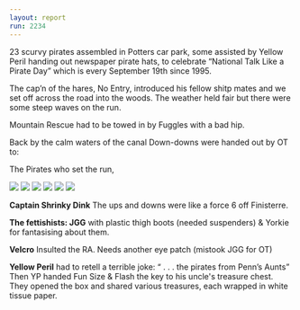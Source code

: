 ```yaml
---
layout: report
run: 2234
---
```


23 scurvy pirates assembled in Potters car park, some assisted by Yellow Peril handing out newspaper pirate hats, to celebrate “National Talk Like a Pirate Day” which is every September 19th since 1995.

The cap’n of the hares, No Entry, introduced his fellow shitp mates and we set off across the road into the woods. The weather held fair but there were some steep waves on the run.

Mountain Rescue had to be towed in by Fuggles with a bad hip.

Back by the calm waters of the canal Down-downs were handed out by OT to:

The Pirates who set the run,

<img src="{{ '/assets/img/scribe/2234/2234-1.jpg' | prepend: site.baseurl }}" class="post-img">
<img src="{{ '/assets/img/scribe/2234/2234-2.jpg' | prepend: site.baseurl }}" class="post-img">
<img src="{{ '/assets/img/scribe/2234/2234-3.jpg' | prepend: site.baseurl }}" class="post-img">
<img src="{{ '/assets/img/scribe/2234/2234-4.jpg' | prepend: site.baseurl }}" class="post-img">
<img src="{{ '/assets/img/scribe/2234/2234-5.jpg' | prepend: site.baseurl }}" class="post-img">
<img src="{{ '/assets/img/scribe/2234/2234-6.jpg' | prepend: site.baseurl }}" class="post-img">

__Captain Shrinky Dink__ The ups and downs were like a force 6 off Finisterre.

__The fettishists: JGG__ with plastic thigh boots (needed suspenders) & Yorkie for fantasising about them.

__Velcro__ Insulted the RA. Needs another eye patch (mistook JGG for OT)

__Yellow Peril__ had to retell a terrible joke: “ . . . the pirates from Penn’s Aunts”
Then YP handed Fun Size & Flash the key to his uncle's treasure chest. They opened the box and shared various treasures, each wrapped in white tissue paper.